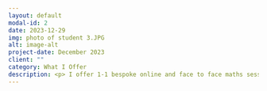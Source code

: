 ```yaml
---
layout: default
modal-id: 2
date: 2023-12-29
img: photo of student 3.JPG
alt: image-alt
project-date: December 2023
client: ""
category: What I Offer
description: <p> I offer 1-1 bespoke online and face to face maths sessions for students from year 7 upwards. Online lessons use Microsoft Teams and a collaborative whiteboard so that students and I can work simultaneously. Face to face lessons are held at my home in a dedicated learning area where all my resources are to hand. </p> <p> In the first session, I focus on what the student’s goals are and then what their current needs are and any known gaps of knowledge. I can tutor maths in all stages of secondary education from Year 7 through to Year 13 as well as functional skills maths for adults. </p> <br> <h3>Early Secondary</h3> <br> <p> I work alongside multiple school schemes of learning by pre-teaching topics at the student’s own pace. They gain confidence in the key principles enabling more independent work in school, accessing more complex questions, and speeding up progress. We also focus on any lost prior learning in order to plug the gaps and develop core skills further. </p> <br> <h3> GCSE </h3> <br> <p> Students in their final year, for both Foundation and Higher, have a bespoke course delivered in two parts. First, we review all the key topics, complimented with topic specific exam questions, aimed at embedding key skills and developing understanding and application. The second part of the course focuses on exam technique and how to maximise marks by identifying the key skill being assessed in the question and analysing the mark scheme to better understand what the examiner is looking for. We continuously practise how to work through a question methodically and how to communicate our understanding in the best way. </p> <br> <h3> A level </h3> <br> <p> Students studying A level maths have individual sessions working through topics of their choosing to develop understanding and application, in particular by practising with targeted past exam questions. This can be in conjunction with school schemes of learning or independently. In Year 13 this is mainly done through past exam paper question practise. </p>
---
```

